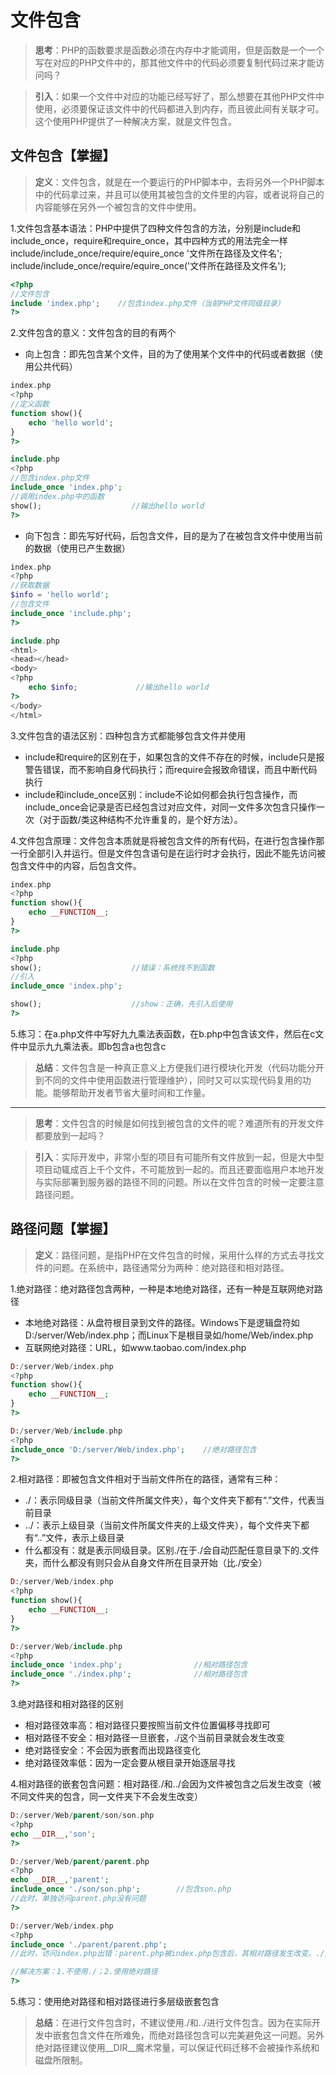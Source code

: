 # **文件包含**

> **思考**：PHP的函数要求是函数必须在内存中才能调用，但是函数是一个一个写在对应的PHP文件中的，那其他文件中的代码必须要复制代码过来才能访问吗？

> **引入**：如果一个文件中对应的功能已经写好了，那么想要在其他PHP文件中使用，必须要保证该文件中的代码都进入到内存，而且彼此间有关联才可。这个使用PHP提供了一种解决方案，就是文件包含。

## **文件包含【掌握】**
> **定义**：文件包含，就是在一个要运行的PHP脚本中，去将另外一个PHP脚本中的代码拿过来，并且可以使用其被包含的文件里的内容，或者说将自己的内容能够在另外一个被包含的文件中使用。

1.文件包含基本语法：PHP中提供了四种文件包含的方法，分别是include和include_once，require和require_once，其中四种方式的用法完全一样    
include/include_once/require/equire_once '文件所在路径及文件名';       
include/include_once/require/equire_once('文件所在路径及文件名');    	
```PHP
<?php
//文件包含
include 'index.php';    //包含index.php文件（当前PHP文件同级目录）
?>
```
2.文件包含的意义：文件包含的目的有两个
* 向上包含：即先包含某个文件，目的为了使用某个文件中的代码或者数据（使用公共代码）

```PHP
index.php
<?php
//定义函数
function show(){
    echo 'hello world';
}
?>

include.php
<?php
//包含index.php文件
include_once 'index.php';
//调用index.php中的函数
show();                    //输出hello world
?>
```
* 向下包含：即先写好代码，后包含文件，目的是为了在被包含文件中使用当前的数据（使用已产生数据）

```PHP
index.php
<?php
//获取数据
$info = 'hello world';
//包含文件
include_once 'include.php';
?>

include.php
<html>
<head></head>
<body>
<?php
    echo $info;             //输出hello world
?>
</body>
</html>
```
3.文件包含的语法区别：四种包含方式都能够包含文件并使用
* include和require的区别在于，如果包含的文件不存在的时候，include只是报警告错误，而不影响自身代码执行；而require会报致命错误，而且中断代码执行
* include和include_once区别：include不论如何都会执行包含操作，而include_once会记录是否已经包含过对应文件，对同一文件多次包含只操作一次（对于函数/类这种结构不允许重复的，是个好方法）。

4.文件包含原理：文件包含本质就是将被包含文件的所有代码，在进行包含操作那一行全部引入并运行。但是文件包含语句是在运行时才会执行，因此不能先访问被包含文件中的内容，后包含文件。
```PHP
index.php
<?php
function show(){
    echo __FUNCTION__;
}
?>

include.php
<?php
show();                    //错误：系统找不到函数
//引入
include_once 'index.php';

show();                    //show：正确，先引入后使用
?>
```    
5.练习：在a.php文件中写好九九乘法表函数，在b.php中包含该文件，然后在c文件中显示九九乘法表。即b包含a也包含c

> **总结**：文件包含是一种真正意义上方便我们进行模块化开发（代码功能分开到不同的文件中使用函数进行管理维护），同时又可以实现代码复用的功能。能够帮助开发者节省大量时间和工作量。

****

> **思考**：文件包含的时候是如何找到被包含的文件的呢？难道所有的开发文件都要放到一起吗？

> **引入**：实际开发中，非常小型的项目有可能所有文件放到一起，但是大中型项目动辄成百上千个文件，不可能放到一起的。而且还要面临用户本地开发与实际部署到服务器的路径不同的问题。所以在文件包含的时候一定要注意路径问题。

## **路径问题【掌握】**
> **定义**：路径问题，是指PHP在文件包含的时候，采用什么样的方式去寻找文件的问题。在系统中，路径通常分为两种：绝对路径和相对路径。

1.绝对路径：绝对路径包含两种，一种是本地绝对路径，还有一种是互联网绝对路径
* 本地绝对路径：从盘符根目录到文件的路径。Windows下是逻辑盘符如D:/server/Web/index.php；而Linux下是根目录如/home/Web/index.php
* 互联网绝对路径：URL，如www.taobao.com/index.php

```PHP
D:/server/Web/index.php
<?php
function show(){
    echo __FUNCTION__;
}
?>

D:/server/Web/include.php
<?php
include_once 'D:/server/Web/index.php';    //绝对路径包含
?>
```
2.相对路径：即被包含文件相对于当前文件所在的路径，通常有三种：
* ./：表示同级目录（当前文件所属文件夹），每个文件夹下都有“.”文件，代表当前目录
* ../：表示上级目录（当前文件所属文件夹的上级文件夹），每个文件夹下都有“..”文件，表示上级目录
* 什么都没有：就是表示同级目录。区别./在于./会自动匹配任意目录下的.文件夹，而什么都没有则只会从自身文件所在目录开始（比./安全）

```PHP
D:/server/Web/index.php
<?php
function show(){
    echo __FUNCTION__;
}
?>

D:/server/Web/include.php
<?php
include_once 'index.php';                //相对路径包含
include_once './index.php';              //相对路径包含
?>
```
3.绝对路径和相对路径的区别
* 相对路径效率高：相对路径只要按照当前文件位置偏移寻找即可
* 相对路径不安全：相对路径一旦嵌套，./这个当前目录就会发生改变
* 绝对路径安全：不会因为嵌套而出现路径变化
* 绝对路径效率低：因为一定会要从根目录开始逐层寻找

4.相对路径的嵌套包含问题：相对路径./和../会因为文件被包含之后发生改变（被不同文件夹的包含，同一文件夹下不会发生改变）
```PHP
D:/server/Web/parent/son/son.php
<?php
echo __DIR__,'son';
?>

D:/server/Web/parent/parent.php
<?php
echo __DIR__,'parent';
include_once './son/son.php';        //包含son.php
//此时，单独访问parent.php没有问题
?>

D:/server/Web/index.php
<?php
include_once './parent/parent.php';  
//此时，访问index.php出错：parent.php被index.php包含后，其相对路径发生改变。./变成index.php所在路径D:/server/Web，再次包含./son/son.php路径变成了D:/server/Web/son/son.php，而这个路径不存在

//解决方案：1.不使用./；2.使用绝对路径
?>
```
5.练习：使用绝对路径和相对路径进行多层级嵌套包含

> **总结**：在进行文件包含时，不建议使用./和../进行文件包含。因为在实际开发中嵌套包含文件在所难免，而绝对路径包含可以完美避免这一问题。另外绝对路径建议使用__DIR__魔术常量，可以保证代码迁移不会被操作系统和磁盘所限制。




